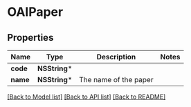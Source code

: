 # OAIPaper

## Properties
Name | Type | Description | Notes
------------ | ------------- | ------------- | -------------
**code** | **NSString*** |  | 
**name** | **NSString*** | The name of the paper | 

[[Back to Model list]](../README.md#documentation-for-models) [[Back to API list]](../README.md#documentation-for-api-endpoints) [[Back to README]](../README.md)


